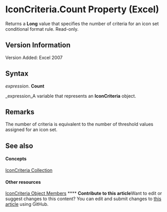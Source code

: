 
# IconCriteria.Count Property (Excel)

Returns a  **Long** value that specifies the number of criteria for an icon set conditional format rule. Read-only.


## Version Information

Version Added: Excel 2007 


## Syntax

 _expression_. **Count**

 _expression_A variable that represents an  **IconCriteria** object.


## Remarks

The number of criteria is equivalent to the number of threshold values assigned for an icon set.


## See also


#### Concepts


 [IconCriteria Collection](c3b0480a-6def-c315-32ed-137b64708810.md)
#### Other resources


 [IconCriteria Object Members](edc1673e-df21-35a0-ce1b-ac0eb0cba126.md)
****   **Contribute to this article**Want to edit or suggest changes to this content? You can edit and submit changes to  [this article](https://github.com/jhershey00/VBA_Excel_Test/OpenXMLCon/articles/1a4db597-70fa-b12a-4755-7cb71009d8a8.md) using GitHub.

